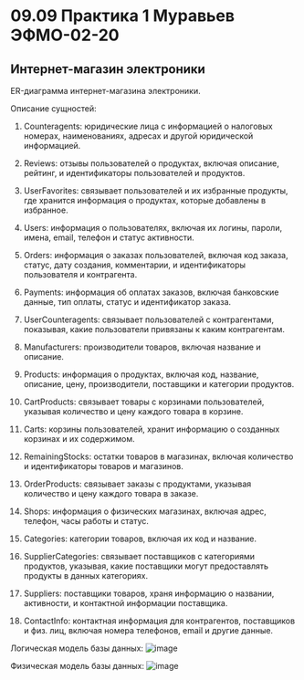 # 09.09 Практика 1 Муравьев ЭФМО-02-20

## Интернет-магазин электроники

ER-диаграмма интернет-магазина электроники.

Описание сущностей:

1. Counteragents: юридические лица с информацией о налоговых номерах, наименованиях, адресах и другой юридической информацией.
   
2. Reviews: отзывы пользователей о продуктах, включая описание, рейтинг, и идентификаторы пользователей и продуктов.

3. UserFavorites: связывает пользователей и их избранные продукты, где хранится информация о продуктах, которые добавлены в избранное.

4. Users: информация о пользователях, включая их логины, пароли, имена, email, телефон и статус активности.

5. Orders: информация о заказах пользователей, включая код заказа, статус, дату создания, комментарии, и идентификаторы пользователя и контрагента.

6. Payments: информация об оплатах заказов, включая банковские данные, тип оплаты, статус и идентификатор заказа.

7. UserCounteragents: связывает пользователей с контрагентами, показывая, какие пользователи привязаны к каким контрагентам.

8. Manufacturers: производители товаров, включая название и описание.

9. Products: информация о продуктах, включая код, название, описание, цену, производители, поставщики и категории продуктов.

10. CartProducts: связывает товары с корзинами пользователей, указывая количество и цену каждого товара в корзине.

11. Carts: корзины пользователей, хранит информацию о созданных корзинах и их содержимом.

12. RemainingStocks: остатки товаров в магазинах, включая количество и идентификаторы товаров и магазинов.

13. OrderProducts: связывает заказы с продуктами, указывая количество и цену каждого товара в заказе.

14. Shops: информация о физических магазинах, включая адрес, телефон, часы работы и статус.

15. Categories: категории товаров, включая их код и название.

16. SupplierCategories: связывает поставщиков с категориями продуктов, указывая, какие поставщики могут предоставлять продукты в данных категориях.

17. Suppliers: поставщики товаров, храня информацию о названии, активности, и контактной информации поставщика.

18. ContactInfo: контактная информация для контрагентов, поставщиков и физ. лиц, включая номера телефонов, email и другие данные.

Логическая модель базы данных:
![image](https://github.com/user-attachments/assets/7d1e2889-bee8-4e6b-b415-a8343635fecc)

Физическая модель базы данных:
![image](https://github.com/user-attachments/assets/130799f1-d2d8-43b5-9b37-a222aaf11913)
